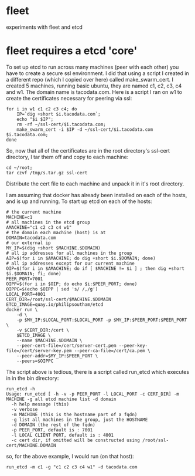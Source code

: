 # fleet
experiments with fleet and etcd
# fleet requires a etcd 'core'
To set up etcd to run across many machines (peer with each other) you
have to create a secure ssl environment.  I did that using a script I created
in a different repo (which I copied over here) called make_swarm_cert. I created 5
machines, running basic ubuntu, they are named c1, c2, c3, c4 and w1.  The domain
name is tacodata.com.  Here is a script I ran on w1 to create the certificates
necessary for peering via ssl:

```
for i in w1 c1 c2 c3 c4; do
    IP=`dig +short $i.tacodata.com`;
    echo "$i $IP";
    rm -rf ~/ssl-cert/$i.tacodata.com;
    make_swarm_cert -i $IP -d ~/ssl-cert/$i.tacodata.com $i.tacodata.com;
done
```

So, now that all of the certificates are in the root directory's ssl-cert directory, I tar them off
and copy to each machine:

```
cd ~/root;
tar czvf /tmp/s.tar.gz ssl-cert
```

Distribute the cert file to each machine and unpack it in it's root directory.

I am assuming that docker has already been installed on each of the hosts, and is up and running.
To start up etcd on each of the hosts:

```
# the current machine
MACHINE=c1
# all machines in the etcd group
AMACHINE="c1 c2 c3 c4 w1"
# the domain each machine (host) is at
DOMAIN=tacodata.com
# our external ip
MY_IP=$(dig +short $MACHINE.$DOMAIN)
# all ip addresses for all machines in the group
AIP=$(for i in $AMACHINE; do dig +short $i.$DOMAIN; done)
# all ip addresses except for our current machine
OIP=$(for i in $AMACHINE; do if [ $MACHINE != $i ] ; then dig +short $i.$DOMAIN; fi; done)
PEER_PORT=7001
OIPP=$(for i in $OIP; do echo $i:$PEER_PORT; done)
OIPPC=$(echo $OIPP | sed 's/ /,/g')
LOCAL_PORT=4001
CERT_DIR=/root/ssl-cert/$MACHINE.$DOMAIN
ETCD_IMAGE=quay.io/philipsoutham/etcd
docker run \
    -d \
    -p $MY_IP:$LOCAL_PORT:$LOCAL_PORT -p $MY_IP:$PEER_PORT:$PEER_PORT \
    -v $CERT_DIR:/cert \
    $ETCD_IMAGE \
    --name $MACHINE.$DOMAIN \
    --peer-cert-file=/cert/server-cert.pem --peer-key-file=/cert/server-key.pem --peer-ca-file=/cert/ca.pem \
    --peer-addr=$MY_IP:$PEER_PORT \
    --peers=$OIPPC
```

The script above is tedious, there is a script called run_etcd which executes in in the
bin directory:

```
run_etcd -h
Usage: run_etcd [ -h -v -p PEER_PORT -l LOCAL_PORT -c CERT_DIR] -m MACHINE -g all etcd machine list -d domain
  -h help message (this)
  -v verbose
  -m MACHINE (this is the hostname part of a fqdn)
  -g list all machines in the group, just the HOSTNAME
  -d DOMAIN (the rest of the fqdn)
  -p PEER_PORT, default is : 7001
  -l LOCAL CLIENT PORT, default is : 4001
  -c cert dir, if omitted will be constructed using /root/ssl-cert/MACHINE.DOMAIN
```

so, for the above example, I would run (on that host):

```
run_etcd -m c1 -g "c1 c2 c3 c4 w1" -d tacodata.com
```
